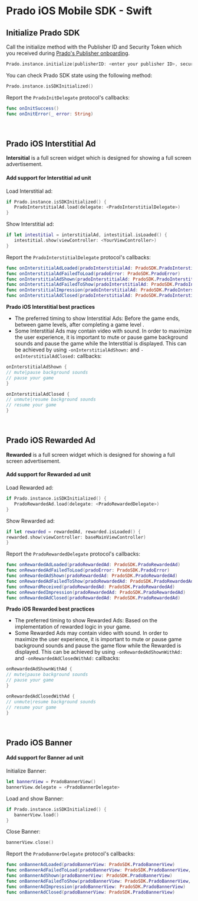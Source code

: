 # Prado iOS Mobile SDK - Swift

## Initialize Prado SDK
Call the initialize method with the Publisher ID and Security Token which you received during [Prado's Publisher onboarding](https://accounts.kidoz.net/publishers/register?utm_source=prado_github).
```Swift
Prado.instance.initialize(publisherID: <enter your publisher ID>, securityToken: <enter your security Token>, delegate: <PradoInitDelegate>)
```

You can check Prado SDK state using the following method:  
```Swift
Prado.instance.isSDKInitialized()
```

Report the `PradoInitDelegate` protocol's callbacks:  
```Swift
func onInitSuccess()
func onInitError(_ error: String)
```
<BR>

## Prado iOS Interstitial Ad 
**Intersitial** is a full screen widget which is designed for showing a full screen advertisement.  
#### Add support for Interstitial ad unit

Load Interstitial ad: 
```Swift
if Prado.instance.isSDKInitialized() {
   PradoInterstitialAd.load(delegate: <PradoInterstitialDelegate>)
}
```

Show Interstitial ad:  
```Swift
if let intestitial = interstitialAd, intestitial.isLoaded() {
   intestitial.show(viewController: <YourViewController>)
}
```

Report the `PradoInterstitialDelegate` protocol's callbacks: 
```Swift  
func onInterstitialAdLoaded(pradoInterstitialAd: PradoSDK.PradoInterstitialAd)
func onInterstitialAdFailedToLoad(pradoError: PradoSDK.PradoError)
func onInterstitialAdShown(pradoInterstitialAd: PradoSDK.PradoInterstitialAd)   
func onInterstitialAdFailedToShow(pradoInterstitialAd: PradoSDK.PradoInterstitialAd, pradoError: PradoSDK.PradoError)
func onInterstitialImpression(pradoInterstitialAd: PradoSDK.PradoInterstitialAd)
func onInterstitialAdClosed(pradoInterstitialAd: PradoSDK.PradoInterstitialAd)
```
**Prado iOS Interstitial best practices**
- The preferred timing to show Interstitial Ads: Before the game ends, between game levels, after completing a game level .   
- Some Interstitial Ads may contain video with sound. In order to maximize the user experience, it is important to mute or pause game background sounds and pause the game while the Interstitial is displayed. This can be achieved by using `-onInterstitialAdShown:` and `-onInterstitialAdClosed:` callbacks:
```Swift
onInterstitialAdShown {
// mute|pause background sounds
// pause your game 
}

onInterstitialAdClosed {
// unmute|resume background sounds
// resume your game 
}
```
<BR>

## Prado iOS Rewarded Ad
**Rewarded**  is a full screen widget which is designed for showing a full screen advertisement.   
#### Add support for Rewarded ad unit

Load Rewarded ad: 
```Swift
if Prado.instance.isSDKInitialized() {
   PradoRewardedAd.load(delegate: <PradoRewardedDelegate>)
}
```

Show Rewarded ad:  
```Swift
if let rewarded = rewardedAd, rewarded.isLoaded() {
rewarded.show(viewController: baseMainViewController)
}
```

Report the `PradoRewardedDelegate` protocol's callbacks: 
```Swift  
func onRewardedAdLoaded(pradoRewardedAd: PradoSDK.PradoRewardedAd)
func onRewardedAdFailedToLoad(pradoError: PradoSDK.PradoError)
func onRewardedAdShown(pradoRewardedAd: PradoSDK.PradoRewardedAd)
func onRewardedAdFailedToShow(pradoRewardedAd: PradoSDK.PradoRewardedAd, pradoError: PradoSDK.PradoError)
func onRewardReceived(pradoRewardedAd: PradoSDK.PradoRewardedAd)
func onRewardedImpression(pradoRewardedAd: PradoSDK.PradoRewardedAd)
func onRewardedAdClosed(pradoRewardedAd: PradoSDK.PradoRewardedAd)
```
**Prado iOS Rewarded best practices**
- The preferred timing to show Rewarded Ads: Based on the implementation of rewarded logic in your game.   
- Some Rewarded Ads may contain video with sound. In order to maximize the user experience, it is important to mute or pause game background sounds and pause the game flow while the Rewarded is displayed. This can be achieved by using `-onRewardedAdShownWithAd:` and `-onRewardedAdClosedWithAd:` callbacks:
```Swift
onRewardedAdShownWithAd {
// mute|pause background sounds
// pause your game 
}

onRewardedAdClosedWithAd {
// unmute|resume background sounds
// resume your game 
}
```
<BR>

## Prado iOS Banner 
#### Add support for Banner ad unit

Initialize Banner:
```Swift 
let bannerView = PradoBannerView()
bannerView.delegate = <PradoBannerDelegate>
```

Load and show Banner:  
```Swift
if Prado.instance.isSDKInitialized() {
   bannerView.load()
}
``` 

Close Banner:  
```Swift
bannerView.close()
```  

Report the `PradoBannerDelegate` protocol's callbacks: 
```Swift
func onBannerAdLoaded(pradoBannerView: PradoSDK.PradoBannerView)
func onBannerAdFailedToLoad(pradoBannerView: PradoSDK.PradoBannerView, error: PradoSDK.PradoError)
func onBannerAdShown(pradoBannerView: PradoSDK.PradoBannerView)
func onBannerAdFailedToShow(pradoBannerView: PradoSDK.PradoBannerView, error: PradoSDK.PradoError)
func onBannerAdImpression(pradoBannerView: PradoSDK.PradoBannerView)
func onBannerAdClosed(pradoBannerView: PradoSDK.PradoBannerView)
```
